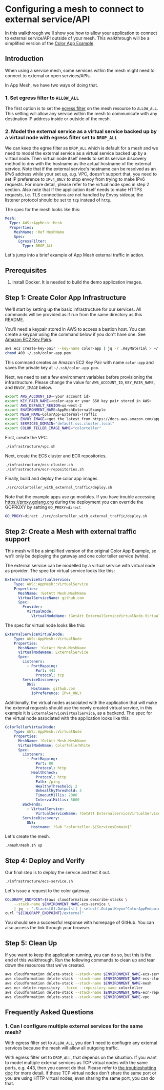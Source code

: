 # Configuring a mesh to connect to external service/API

In this walkthrough we'll show you how to allow your application to connect to external service/API outside of your mesh. This walkthrough will be a simplified version of the [Color App Example](https://github.com/aws/aws-app-mesh-examples/tree/main/examples/apps/colorapp).

## Introduction

When using a service mesh, some services within the mesh might need to connect to external or open services/APIs.

In App Mesh, we have two ways of doing that.

### 1. Set egress filter to ``ALLOW_ALL``

The first option is to set the [egress filter](https://docs.aws.amazon.com/app-mesh/latest/APIReference/API_EgressFilter.html) on the mesh resource to ``ALLOW_ALL``. This setting will allow any service within the mesh to communicate with any destination IP address inside or outside of the mesh.

### 2. Model the external service as a virtual service backed up by a virtaul node with egress filter set to ``DROP_ALL``

We can keep the egree filter as ``DROP_ALL`` which is default for a mesh and we need to model the external service as a virtual service backed up by a virtaul node. Then virtual node itself needs to set its service discovery method to dns with the hostname as the actual hostname of the external service. Note that if the external service's hostname can be resolved as an IPv6 address while your set up, e.g. VPC, doesn't support that, you need to set IP preference to ``IPv4_ONLY`` to stop envoy from trying to make IPv6 requests. For more detail, please refer to the virtual node spec in step 2 section. Also note that if the application itself needs to make HTTPS requests, i.e. TLS connections are not handled by Envoy sidecar, the listener protocol should be set to ``tcp`` instead of ``http``.

The spec for the mesh looks like this:
```yaml
Mesh:
  Type: AWS::AppMesh::Mesh
  Properties:
    MeshName: !Ref MeshName
    Spec:
      EgressFilter:
        Type: DROP_ALL
```

Let's jump into a brief example of App Mesh external traffic in action.

## Prerequisites

1. Install Docker. It is needed to build the demo application images.

## Step 1: Create Color App Infrastructure

We'll start by setting up the basic infrastructure for our services. All commands will be provided as if run from the same directory as this README.

You'll need a keypair stored in AWS to access a bastion host. You can create a keypair using the command below if you don't have one. See [Amazon EC2 Key Pairs](https://docs.aws.amazon.com/AWSEC2/latest/UserGuide/ec2-key-pairs.html).

```bash
aws ec2 create-key-pair --key-name color-app | jq -r .KeyMaterial > ~/.ssh/color-app.pem
chmod 400 ~/.ssh/color-app.pem
```

This command creates an Amazon EC2 Key Pair with name `color-app` and saves the private key at
`~/.ssh/color-app.pem`.

Next, we need to set a few environment variables before provisioning the
infrastructure. Please change the value for `AWS_ACCOUNT_ID`, `KEY_PAIR_NAME`, and `ENVOY_IMAGE` below.

```bash
export AWS_ACCOUNT_ID=<your account id>
export KEY_PAIR_NAME=<color-app or your SSH key pair stored in AWS>
export AWS_DEFAULT_REGION=us-west-2
export ENVIRONMENT_NAME=AppMeshExternalExample
export MESH_NAME=ColorApp-External-Traffic
export ENVOY_IMAGE=<get the latest from https://docs.aws.amazon.com/app-mesh/latest/userguide/envoy.html>
export SERVICES_DOMAIN="default.svc.cluster.local"
export COLOR_TELLER_IMAGE_NAME="colorteller"
```

First, create the VPC.

```bash
./infrastructure/vpc.sh
```

Next, create the ECS cluster and ECR repositories.

```bash
./infrastructure/ecs-cluster.sh
./infrastructure/ecr-repositories.sh
```

Finally, build and deploy the color app images.

```bash
./src/colorteller_with_external_traffic/deploy.sh
```

Note that the example apps use go modules. If you have trouble accessing <https://proxy.golang.org> during the deployment you can override the GOPROXY by setting `GO_PROXY=direct`

```bash
GO_PROXY=direct ./src/colorteller_with_external_traffic/deploy.sh
```

## Step 2: Create a Mesh with external traffic support

This mesh will be a simplified version of the original Color App Example, so we'll only be deploying the gateway and one color teller service (white).

The external service can be modelled by a virtual service with virtual node as provider. The spec for virtual service looks like this:

```yaml
ExternalServiceVirtualService:
    Type: AWS::AppMesh::VirtualService
    Properties:
      MeshName: !GetAtt Mesh.MeshName
      VirtualServiceName: github.com
      Spec:
        Provider:
          VirtualNode:
            VirtualNodeName: !GetAtt ExternalServiceVirtualNode.VirtualNodeName
```

The spec for virtual node looks like this:
```yaml
ExternalServiceVirtualNode:
    Type: AWS::AppMesh::VirtualNode
    Properties:
      MeshName: !GetAtt Mesh.MeshName
      VirtualNodeName: ExternalService
      Spec:
        Listeners:
          - PortMapping:
              Port: 443
              Protocol: tcp
        ServiceDiscovery:
          DNS:
            Hostname: github.com
            IpPreference: IPv4_ONLY
```

Additionally, the virtual nodes associated with the application that will make the external requests should use the newly created virtual service, in this example it is ``ExternalServiceVirtualService``, as a backend. The spec for the virtual node associated with the application looks like this:

```yaml
ColorTellerVirtualNode:
    Type: AWS::AppMesh::VirtualNode
    Properties:
      MeshName: !GetAtt Mesh.MeshName
      VirtualNodeName: ColorTellerWhite
      Spec:
        Listeners:
          - PortMapping:
              Port: 80
              Protocol: http
            HealthCheck:
              Protocol: http
              Path: /ping
              HealthyThreshold: 2
              UnhealthyThreshold: 3
              TimeoutMillis: 2000
              IntervalMillis: 5000
        Backends:
          - VirtualService:
              VirtualServiceName: !GetAtt ExternalServiceVirtualService.VirtualServiceName
        ServiceDiscovery:
          DNS:
            Hostname: !Sub "colorteller.${ServicesDomain}"
```

Let's create the mesh.

```bash
./mesh/mesh.sh up
```

## Step 4: Deploy and Verify

Our final step is to deploy the service and test it out.

```bash
./infrastructure/ecs-service.sh
```

Let's issue a request to the color gateway.

```bash
COLORAPP_ENDPOINT=$(aws cloudformation describe-stacks \
    --stack-name $ENVIRONMENT_NAME-ecs-service \
    | jq -r '.Stacks[0].Outputs[] | select(.OutputKey=="ColorAppEndpoint") | .OutputValue')
curl "${COLORAPP_ENDPOINT}/external"
```

You should see a successful response with homepage of GitHub. You can also access the link through your browser.

## Step 5: Clean Up

If you want to keep the application running, you can do so, but this is the end of this walkthrough.
Run the following commands to clean up and tear down the resources that we've created.

```bash
aws cloudformation delete-stack --stack-name $ENVIRONMENT_NAME-ecs-service
aws cloudformation delete-stack --stack-name $ENVIRONMENT_NAME-ecs-cluster
aws cloudformation delete-stack --stack-name $ENVIRONMENT_NAME-mesh
aws ecr delete-repository --force --repository-name colorteller
aws cloudformation delete-stack --stack-name $ENVIRONMENT_NAME-ecr-repositories
aws cloudformation delete-stack --stack-name $ENVIRONMENT_NAME-vpc
```

## Frequently Asked Questions
### 1. Can I configure multiple external services for the same mesh?
With egress filter set to ``ALLOW_ALL``, you don't need to confiugre any external services because the mesh will allow all outgoing traffic.

With egress filter set to ``DROP_ALL``, that depends on the situation. If you want to model multiple external services as TCP virtual nodes with the same ports, e.g. 443, then you cannot do that. Please refer to [the troubleshotting doc](https://docs.aws.amazon.com/app-mesh/latest/userguide/troubleshooting-connectivity.html#ts-connectivity-virtual-node-router) for more detail. If these TCP virtual nodes don't share the same port or you are using HTTP virtual nodes, even sharing the same port, you can do that.